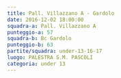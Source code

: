```yaml
---
title: Pall. Villazzano A - Gardolo
date: 2016-12-02 18:00:00
squadra-a: Pall. Villazzano A
punteggio-a: 57
squadra-b: Bc Gardolo
punteggio-b: 63
partite/squadra: under-13-16-17
luogo: PALESTRA S.M. PASCOLI
categoria: under 13
---
```

